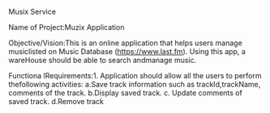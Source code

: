 Musix Service

Name of Project:Muzix Application

Objective/Vision:This is an online application that helps users manage musiclisted on Music Database (​https://www.last.fm​).
Using this app, a wareHouse should be able to search andmanage music.

Functiona lRequirements:1. Application should allow all the users to perform thefollowing activities:
a.Save track information such as trackId,trackName, comments of the track.
b.Display saved track.
c. Update comments of saved track.
d.Remove track


